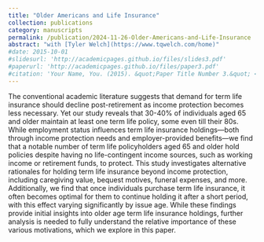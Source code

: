 ```yaml
---
title: "Older Americans and Life Insurance"
collection: publications
category: manuscripts
permalink: /publication/2024-11-26-Older-Americans-and-Life-Insurance
abstract: "with [Tyler Welch](https://www.tqwelch.com/home)"
#date: 2015-10-01
#slidesurl: 'http://academicpages.github.io/files/slides3.pdf'
#paperurl: 'http://academicpages.github.io/files/paper3.pdf'
#citation: 'Your Name, You. (2015). &quot;Paper Title Number 3.&quot; <i>Journal 1</i>. 1(3).'
---
```



The conventional academic literature suggests that demand for term life insurance should decline post-retirement as income protection becomes less necessary. Yet our study reveals that 30-40\% of individuals aged 65 and older maintain at least one term life policy, some even till their 80s. While employment status influences term life insurance holdings—both through income protection needs and employer-provided benefits—we find that a notable number of term life policyholders aged 65 and older hold policies despite having no life-contingent income sources, such as working income or retirement funds, to protect. This study investigates alternative rationales for holding term life insurance beyond income protection, including caregiving value, bequest motives, funeral expenses, and more. Additionally, we find that once individuals purchase term life insurance, it often becomes optimal for them to continue holding it after a short period, with this effect varying significantly by issue age. While these findings provide initial insights into older age term life insurance holdings, further analysis is needed to fully understand the relative importance of these various motivations, which we explore in this paper.
